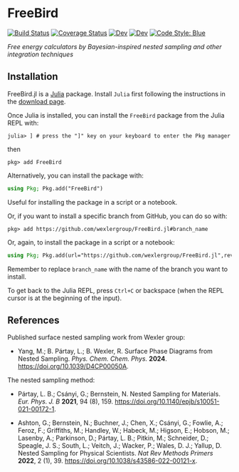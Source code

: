 # FreeBird

[![Build Status](https://github.com/wexlergroup/FreeBird.jl/actions/workflows/CI.yml/badge.svg?branch=main)](https://github.com/wexlergroup/FreeBird.jl/actions/workflows/CI.yml?query=branch%3Amain)
[![Coverage Status](https://coveralls.io/repos/github/wexlergroup/FreeBird.jl/badge.svg?branch=main)](https://coveralls.io/github/wexlergroup/FreeBird.jl?branch=main)
[![Dev](https://img.shields.io/badge/docs-stable-gre.svg)](https://wexlergroup.github.io/FreeBird.jl/stable/)
[![Dev](https://img.shields.io/badge/docs-dev-blue.svg)](https://wexlergroup.github.io/FreeBird.jl/dev/)
[![Code Style: Blue](https://img.shields.io/badge/code%20style-blue-4495d1.svg)](https://github.com/JuliaDiff/BlueStyle)

*Free energy calculators by Bayesian-inspired nested sampling and other integration techniques*

## Installation

FreeBird.jl is a [Julia](http://julialang.org) package. Install `Julia` first following the instructions in the [download page](https://julialang.org/downloads/).

Once Julia is installed, you can install the `FreeBird` package from the Julia REPL with:

```julia-repl
julia> ] # press the "]" key on your keyboard to enter the Pkg manager
```
then

```julia-repl
pkg> add FreeBird
```
Alternatively, you can install the package with:
```julia
using Pkg; Pkg.add("FreeBird")
```
Useful for installing the package in a script or a notebook.

Or, if you want to install a specific branch from GitHub, you can do so with:

```julia-repl
pkg> add https://github.com/wexlergroup/FreeBird.jl#branch_name
```
Or, again, to install the package in a script or a notebook:
```julia
using Pkg; Pkg.add(url="https://github.com/wexlergroup/FreeBird.jl",rev="branch_name")
```
Remember to replace `branch_name` with the name of the branch you want to install.

To get back to the Julia REPL, press `Ctrl+C` or backspace (when the REPL cursor is at the beginning of the input).

## References

Published surface nested sampling work from Wexler group:
- Yang, M.; B. Pártay, L.; B. Wexler, R. Surface Phase Diagrams from Nested Sampling. *Phys. Chem. Chem. Phys.* **2024**. https://doi.org/10.1039/D4CP00050A.

The nested sampling method:
- Pártay, L. B.; Csányi, G.; Bernstein, N. Nested Sampling for Materials. *Eur. Phys. J. B* **2021**, 94 (8), 159. https://doi.org/10.1140/epjb/s10051-021-00172-1.

- Ashton, G.; Bernstein, N.; Buchner, J.; Chen, X.; Csányi, G.; Fowlie, A.; Feroz, F.; Griffiths, M.; Handley, W.; Habeck, M.; Higson, E.; Hobson, M.; Lasenby, A.; Parkinson, D.; Pártay, L. B.; Pitkin, M.; Schneider, D.; Speagle, J. S.; South, L.; Veitch, J.; Wacker, P.; Wales, D. J.; Yallup, D. Nested Sampling for Physical Scientists. *Nat Rev Methods Primers* **2022**, 2 (1), 39. https://doi.org/10.1038/s43586-022-00121-x.